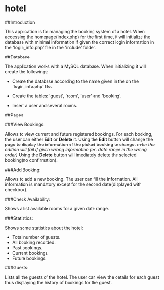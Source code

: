 # hotel

##Introduction

This application is for managing the booking system of a hotel.
When accessing the homepage(index.php) for the first time, it will initialize the database with minimal information if given the correct login information in the 'login_info.php' file in the 'include' folder.

##Database

The application works with a MySQL database.
When initializing it will create the followings:

- Create the database according to the name given in the on the 'login_info.php' file.

- Create the tables: 'guest', 'room', 'user' and 'booking'.

- Insert a user and several rooms.

##Pages

###View Bookings:

Allows to view current and future registered bookings.
For each booking, the user can either **Edit** or **Delete** it.
Using the **Edit** button will change the page to display the information of the picked booking to change.
*note: the edition will fail if given wrong information (ex. date range in the wrong order)*
Using the **Delete** button will imediately delete the selected booking(no confirmation).

###Add Booking:

Allows to add a new booking.
The user can fill the information. All information is mandatory except for the second date(displayed with checkbox).

###Check Availability:

Shows a list available rooms for a given date range.

###Statistics:

Shows some statistics about the hotel:
- Total number of guests.
- All booking recorded.
- Past bookings.
- Current bookings.
- Future bookings.

###Guests:

Lists all the guests of the hotel.
The user can view the details for each guest thus displaying the history of bookings for the guest.